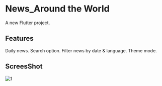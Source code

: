 # News_Around the World

A new Flutter project.

## Features

Daily news.
Search option.
Filter news by date & language.
Theme mode.

## ScreesShot
![1](https://github.com/user-attachments/assets/18f03708-6424-41a0-ac7f-a50bf7bb7663)

